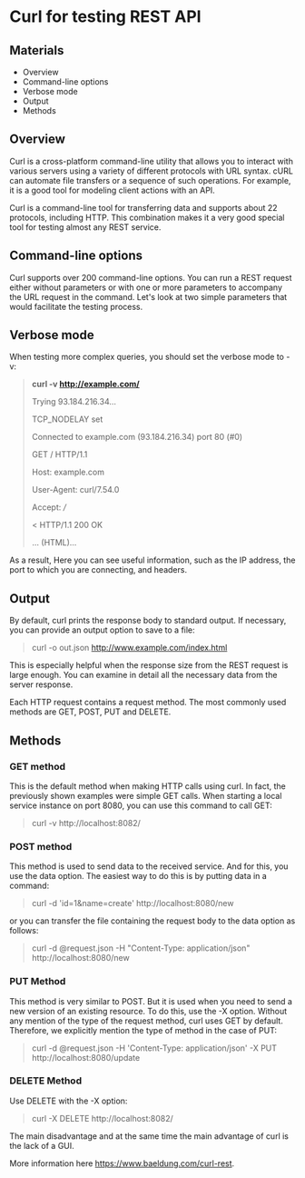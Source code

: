 # Curl for testing REST API

## Materials
+ Overview
+ Command-line options
+ Verbose mode
+ Output
+ Methods

## Overview
Сurl is a cross-platform command-line utility that allows you to interact with various servers using a variety of different protocols with URL syntax. cURL can automate file transfers or a sequence of such operations. For example, it is a good tool for modeling client actions with an API.

Curl is a command-line tool for transferring data and supports about 22 protocols, including HTTP. This combination makes it a very good special tool for testing almost any REST service.

## Command-line options
Curl supports over 200 command-line options. You can run a REST request either without parameters or with one or more parameters to accompany the URL request in the command. Let's look at two simple parameters that would facilitate the testing process.

## Verbose mode
When testing more complex queries, you should set the verbose mode to -v:

> **curl -v http://example.com/**
> 
> Trying 93.184.216.34...
> 
> TCP_NODELAY set
> 
> Connected to example.com (93.184.216.34) port 80 (#0)
> 
> GET / HTTP/1.1
> 
> Host: example.com
> 
> User-Agent: curl/7.54.0
> 
> Accept: */*
>
> < HTTP/1.1 200 OK
> 
> … (HTML)...

As a result, Here you can see useful information, such as the IP address, the port to which you are connecting, and headers.

## Output
By default, curl prints the response body to standard output. If necessary, you can provide an output option to save to a file:

> curl -o out.json http://www.example.com/index.html

This is especially helpful when the response size from the REST request is large enough. You can examine in detail all the necessary data from the server response.

Each HTTP request contains a request method. The most commonly used methods are GET, POST, PUT and DELETE.

## Methods
### GET method
This is the default method when making HTTP calls using curl. In fact, the previously shown examples were simple GET calls. When starting a local service instance on port 8080, you can use this command to call GET:

> curl -v http://localhost:8082/

### POST method
This method is used to send data to the received service. And for this, you use the data option. The easiest way to do this is by putting data in a command:

> curl -d 'id=1&name=create' http://localhost:8080/new

or you can transfer the file containing the request body to the data option as follows:

> curl -d @request.json -H "Content-Type: application/json" http://localhost:8080/new

### PUT Method
This method is very similar to POST. But it is used when you need to send a new version of an existing resource. To do this, use the -X option. Without any mention of the type of the request method, curl uses GET by default. Therefore, we explicitly mention the type of method in the case of PUT:

> curl -d @request.json -H 'Content-Type: application/json' -X PUT http://localhost:8080/update

### DELETE Method
Use DELETE with the -X option:

> curl -X DELETE http://localhost:8082/

The main disadvantage and at the same time the main advantage of curl is the lack of a GUI.

More information here https://www.baeldung.com/curl-rest.